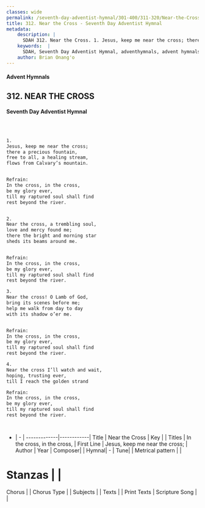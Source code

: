 ```yaml
---
classes: wide
permalink: /seventh-day-adventist-hymnal/301-400/311-320/Near-the-Cross/
title: 312. Near the Cross - Seventh Day Adventist Hymnal
metadata:
    description: |
      SDAH 312. Near the Cross. 1. Jesus, keep me near the cross; there a precious fountain, free to all, a healing stream, flows from Calvary’s mountain. 
    keywords:  |
      SDAH, Seventh Day Adventist Hymnal, adventhymnals, advent hymnals, Near the Cross, Jesus, keep me near the cross; ,In the cross, in the cross,
    author: Brian Onang'o
---
```


#### Advent Hymnals
## 312. NEAR THE CROSS
#### Seventh Day Adventist Hymnal

```txt



1.
Jesus, keep me near the cross;
there a precious fountain,
free to all, a healing stream,
flows from Calvary’s mountain.


Refrain:
In the cross, in the cross,
be my glory ever,
till my raptured soul shall find
rest beyond the river.


2.
Near the cross, a trembling soul,
love and mercy found me;
there the bright and morning star
sheds its beams around me.


Refrain:
In the cross, in the cross,
be my glory ever,
till my raptured soul shall find
rest beyond the river.

3.
Near the cross! O Lamb of God,
bring its scenes before me;
help me walk from day to day
with its shadow o’er me.


Refrain:
In the cross, in the cross,
be my glory ever,
till my raptured soul shall find
rest beyond the river.

4.
Near the cross I’ll watch and wait,
hoping, trusting ever,
till I reach the golden strand

Refrain:
In the cross, in the cross,
be my glory ever,
till my raptured soul shall find
rest beyond the river.




```

- |   -  |
-------------|------------|
Title | Near the Cross |
Key |  |
Titles | In the cross, in the cross, |
First Line | Jesus, keep me near the cross; |
Author | 
Year | 
Composer|  |
Hymnal|  - |
Tune|  |
Metrical pattern | |
# Stanzas |  |
Chorus |  |
Chorus Type |  |
Subjects |  |
Texts |  |
Print Texts | 
Scripture Song |  |
  
